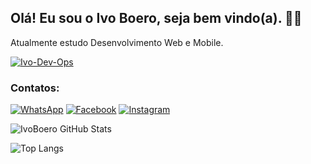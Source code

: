 ## Olá! Eu sou o Ivo Boero, seja bem vindo(a). 👋🏼
Atualmente estudo Desenvolvimento Web e Mobile.

<a href="https://ibb.co/rH0g9P0"><img src="https://i.ibb.co/PgjRkpj/Ivo-Dev-Ops.png" alt="Ivo-Dev-Ops" border="0"></a>

### Contatos:

[![WhatsApp](https://img.shields.io/badge/WhatsApp-25D366?style=for-the-badge&logo=whatsapp&logoColor=white)](https://wa.me/5562995329961?text=Ol%C3%A1+tudo+bem%2C+vi+o+seu+perfil+no+GitHub%21)
[![Facebook](https://img.shields.io/badge/Facebook-1877F2?style=for-the-badge&logo=facebook&logoColor=white)](https://m.facebook.com/ivoboero)
[![Instagram](https://img.shields.io/badge/Instagram-E4405F?style=for-the-badge&logo=instagram&logoColor=white)](https://www.instagram.com/likedigitalgo)

![IvoBoero GitHub Stats](https://github-readme-stats.vercel.app/api?username=IvoBoero&show_icons=true&theme=radical)

![Top Langs](https://github-readme-stats.vercel.app/api/top-langs/?username=anuraghazra&layout=compact)
